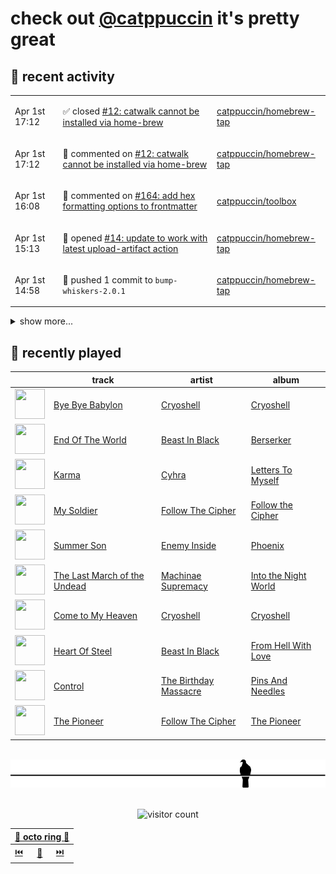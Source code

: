 # check out [@catppuccin](https://github.com/catppuccin) it's pretty great

## 📅 recent activity

<!-- SCRIPT:REPLACE:GITHUB -->
<table>
<tbody>
<tr>
<td><span title='2024-04-01T17:12:50+00:00'>Apr 1st 17:12</span></td>
<td>

✅ closed [#12: catwalk cannot be installed via home-brew](https://github.com/catppuccin/homebrew-tap/issues/12)

</td>
<td>

[catppuccin/homebrew-tap](https://github.com/catppuccin/homebrew-tap)

</td>
</tr>
<tr>
<td><span title='2024-04-01T17:12:51+00:00'>Apr 1st 17:12</span></td>
<td>

💬 commented on [#12: catwalk cannot be installed via home-brew](https://github.com/catppuccin/homebrew-tap/issues/12)

</td>
<td>

[catppuccin/homebrew-tap](https://github.com/catppuccin/homebrew-tap)

</td>
</tr>
<tr>
<td><span title='2024-04-01T16:08:19+00:00'>Apr 1st 16:08</span></td>
<td>

💬 commented on [#164: add hex formatting options to frontmatter](https://github.com/catppuccin/toolbox/issues/164)

</td>
<td>

[catppuccin/toolbox](https://github.com/catppuccin/toolbox)

</td>
</tr>
<tr>
<td><span title='2024-04-01T15:13:23+00:00'>Apr 1st 15:13</span></td>
<td>

📢 opened [#14: update to work with latest upload-artifact action](https://github.com/catppuccin/homebrew-tap/issues/14)

</td>
<td>

[catppuccin/homebrew-tap](https://github.com/catppuccin/homebrew-tap)

</td>
</tr>
<tr>
<td><span title='2024-04-01T14:58:09+00:00'>Apr 1st 14:58</span></td>
<td>

🚢 pushed 1 commit to `bump-whiskers-2.0.1`

</td>
<td>

[catppuccin/homebrew-tap](https://github.com/catppuccin/homebrew-tap)

</td>
</tr>
</tbody>
</table>

<details>
<summary>show more...</summary>
<table>
<tbody>
<tr>
<td><span title='2024-04-01T13:46:56+00:00'>Apr 1st 13:46</span></td>
<td>

🚢 pushed 1 commit to `bump-whiskers-2.0.1`

</td>
<td>

[catppuccin/homebrew-tap](https://github.com/catppuccin/homebrew-tap)

</td>
</tr>
<tr>
<td><span title='2024-04-01T13:40:24+00:00'>Apr 1st 13:40</span></td>
<td>

🚀 opened [#13: whiskers 2.0.1](https://github.com/catppuccin/homebrew-tap/pull/13)

</td>
<td>

[catppuccin/homebrew-tap](https://github.com/catppuccin/homebrew-tap)

</td>
</tr>
<tr>
<td><span title='2024-04-01T13:08:02+00:00'>Apr 1st 13:08</span></td>
<td>

🚢 pushed 1 commit to `main`

</td>
<td>

[catppuccin/toolbox](https://github.com/catppuccin/toolbox)

</td>
</tr>
<tr>
<td><span title='2024-04-01T13:08:01+00:00'>Apr 1st 13:08</span></td>
<td>

🎉 closed [#167: docs(whiskers): add naming convention section](https://github.com/catppuccin/toolbox/pull/167)

</td>
<td>

[catppuccin/toolbox](https://github.com/catppuccin/toolbox)

</td>
</tr>
<tr>
<td><span title='2024-04-01T12:56:20+00:00'>Apr 1st 12:56</span></td>
<td>

🚀 opened [#167: docs(whiskers): add naming convention section](https://github.com/catppuccin/toolbox/pull/167)

</td>
<td>

[catppuccin/toolbox](https://github.com/catppuccin/toolbox)

</td>
</tr>
<tr>
<td><span title='2024-04-01T11:36:32+00:00'>Apr 1st 11:36</span></td>
<td>

💬 commented on [#164: add hex formatting options to frontmatter](https://github.com/catppuccin/toolbox/issues/164)

</td>
<td>

[catppuccin/toolbox](https://github.com/catppuccin/toolbox)

</td>
</tr>
<tr>
<td><span title='2024-04-01T11:10:12+00:00'>Apr 1st 11:10</span></td>
<td>

📢 opened [#165: improve cargo-binstall compatibility](https://github.com/catppuccin/toolbox/issues/165)

</td>
<td>

[catppuccin/toolbox](https://github.com/catppuccin/toolbox)

</td>
</tr>
<tr>
<td><span title='2024-04-01T11:00:52+00:00'>Apr 1st 11:00</span></td>
<td>

📢 opened [#164: add hex formatting options to frontmatter](https://github.com/catppuccin/toolbox/issues/164)

</td>
<td>

[catppuccin/toolbox](https://github.com/catppuccin/toolbox)

</td>
</tr>
<tr>
<td><span title='2024-04-01T10:51:09+00:00'>Apr 1st 10:51</span></td>
<td>

📢 opened [#163: run rust tests on all supported platforms instead of just linux](https://github.com/catppuccin/toolbox/issues/163)

</td>
<td>

[catppuccin/toolbox](https://github.com/catppuccin/toolbox)

</td>
</tr>
<tr>
<td><span title='2024-04-01T10:48:17+00:00'>Apr 1st 10:48</span></td>
<td>

🚢 pushed 1 commit to `main`

</td>
<td>

[catppuccin/toolbox](https://github.com/catppuccin/toolbox)

</td>
</tr>
<tr>
<td><span title='2024-04-01T10:48:16+00:00'>Apr 1st 10:48</span></td>
<td>

🎉 closed [#162: chore: release main](https://github.com/catppuccin/toolbox/pull/162)

</td>
<td>

[catppuccin/toolbox](https://github.com/catppuccin/toolbox)

</td>
</tr>
<tr>
<td><span title='2024-04-01T10:48:09+00:00'>Apr 1st 10:48</span></td>
<td>

🔍 reviewed [#162: chore: release main](https://github.com/catppuccin/toolbox/pull/162)

</td>
<td>

[catppuccin/toolbox](https://github.com/catppuccin/toolbox)

</td>
</tr>
<tr>
<td><span title='2024-04-01T10:40:33+00:00'>Apr 1st 10:40</span></td>
<td>

✅ closed [#159: Fix CLI tests on Windows](https://github.com/catppuccin/toolbox/issues/159)

</td>
<td>

[catppuccin/toolbox](https://github.com/catppuccin/toolbox)

</td>
</tr>
<tr>
<td><span title='2024-04-01T10:40:33+00:00'>Apr 1st 10:40</span></td>
<td>

🚢 pushed 1 commit to `main`

</td>
<td>

[catppuccin/toolbox](https://github.com/catppuccin/toolbox)

</td>
</tr>
</tbody>
</table>
</details>
<!-- SCRIPT:REPLACE:GITHUB -->

## 🎵 recently played

<!-- SCRIPT:REPLACE:SPOTIFY -->
| | track | artist | album |
| - | - | - | - |
| <img src="https://i.scdn.co/image/ab67616d00004851964df1d62e0bf30a576597f3" width="48" height="48"> | [Bye Bye Babylon](https://open.spotify.com/track/20iFwcnU2ciOKbDF1LUGdv) | [Cryoshell](https://open.spotify.com/artist/65jgj6SqhyQN9TEh5g0Unu) | [Cryoshell](https://open.spotify.com/track/20iFwcnU2ciOKbDF1LUGdv) |
| <img src="https://i.scdn.co/image/ab67616d00004851eae389f411e0a8d740d03561" width="48" height="48"> | [End Of The World](https://open.spotify.com/track/6LtjVoJQ1uTk69wxWuCYHy) | [Beast In Black](https://open.spotify.com/artist/0rEuaTPLMhlViNCJrg3NEH) | [Berserker](https://open.spotify.com/track/6LtjVoJQ1uTk69wxWuCYHy) |
| <img src="https://i.scdn.co/image/ab67616d00004851e684361883b699ad7d7fc805" width="48" height="48"> | [Karma](https://open.spotify.com/track/5XtlGOuEI9uINetJeAorx8) | [Cyhra](https://open.spotify.com/artist/6tkhw6PSVw7b2M7h5fLBLE) | [Letters To Myself](https://open.spotify.com/track/5XtlGOuEI9uINetJeAorx8) |
| <img src="https://i.scdn.co/image/ab67616d000048519fe0dc945b67c6e96a949755" width="48" height="48"> | [My Soldier](https://open.spotify.com/track/5VyYA8OKIFIrRImjRoArLO) | [Follow The Cipher](https://open.spotify.com/artist/0r6IrOHMBaKiiZPV1zeIu2) | [Follow the Cipher](https://open.spotify.com/track/5VyYA8OKIFIrRImjRoArLO) |
| <img src="https://i.scdn.co/image/ab67616d00004851f1cb5ebc7735d60fa10b593b" width="48" height="48"> | [Summer Son](https://open.spotify.com/track/3tQfcn1Z3Q079ChW4D2hH4) | [Enemy Inside](https://open.spotify.com/artist/4DX0ctdZRMWec9KCiigIXy) | [Phoenix](https://open.spotify.com/track/3tQfcn1Z3Q079ChW4D2hH4) |
| <img src="https://i.scdn.co/image/ab67616d00004851c880c3fce14935c405c7503e" width="48" height="48"> | [The Last March of the Undead](https://open.spotify.com/track/2MDtkZJVRWiVXwK4t2ASyJ) | [Machinae Supremacy](https://open.spotify.com/artist/6cmp7ut7okJAgJOSaMAVf3) | [Into the Night World](https://open.spotify.com/track/2MDtkZJVRWiVXwK4t2ASyJ) |
| <img src="https://i.scdn.co/image/ab67616d00004851964df1d62e0bf30a576597f3" width="48" height="48"> | [Come to My Heaven](https://open.spotify.com/track/0ocj3UXRmoFDcHuQxwLptv) | [Cryoshell](https://open.spotify.com/artist/65jgj6SqhyQN9TEh5g0Unu) | [Cryoshell](https://open.spotify.com/track/0ocj3UXRmoFDcHuQxwLptv) |
| <img src="https://i.scdn.co/image/ab67616d00004851086fd08b0a9e09401a634902" width="48" height="48"> | [Heart Of Steel](https://open.spotify.com/track/5uVhwu6ZexzKtxFWipUGcf) | [Beast In Black](https://open.spotify.com/artist/0rEuaTPLMhlViNCJrg3NEH) | [From Hell With Love](https://open.spotify.com/track/5uVhwu6ZexzKtxFWipUGcf) |
| <img src="https://i.scdn.co/image/ab67616d000048518c88a251fa147359fcce93a1" width="48" height="48"> | [Control](https://open.spotify.com/track/6wRnCFOePoaifD2SmZ7K7B) | [The Birthday Massacre](https://open.spotify.com/artist/16AVsBqzmIZTNHd0eX8VbK) | [Pins And Needles](https://open.spotify.com/track/6wRnCFOePoaifD2SmZ7K7B) |
| <img src="https://i.scdn.co/image/ab67616d00004851fe3235cb6153f5c979d5399d" width="48" height="48"> | [The Pioneer](https://open.spotify.com/track/5wHPm6ts3XV70Kn2jKtLhc) | [Follow The Cipher](https://open.spotify.com/artist/0r6IrOHMBaKiiZPV1zeIu2) | [The Pioneer](https://open.spotify.com/track/5wHPm6ts3XV70Kn2jKtLhc) |

<!-- SCRIPT:REPLACE:SPOTIFY -->

<br>

<div align="center">

<picture>
    <source media="(prefers-color-scheme: light)" srcset="assets/pigeon-light.svg">
    <source media="(prefers-color-scheme: dark)" srcset="assets/pigeon-dark.svg">
    <img alt="pigeon sitting on a wire" src="assets/pigeon-light.svg">
</picture>

<br>
<br>

![visitor count](https://profile-counter.glitch.me/backwardspy/count.svg)

<table>
    <thead>
        <th colspan="3"><a href="https://octo-ring.com">🐙 octo ring 🐙</a></th>
    </thead>
    <tbody>
        <td><a href="https://octo-ring.com/p/backwardspy/prev">⏮️</a></td>
        <td><a href="https://octo-ring.com/p/backwardspy/random">🔀</a></td>
        <td><a href="https://octo-ring.com/p/backwardspy/next">⏭️</a></td>
    </tbody>
</table>

</div>
